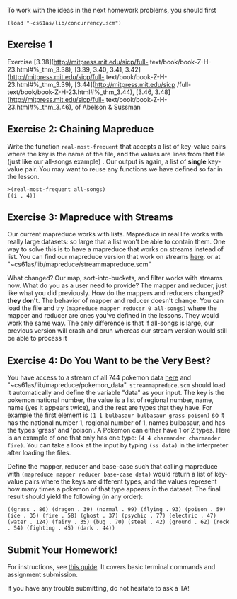To work with the ideas in the next homework problems, you should first

`(load "~cs61as/lib/concurrency.scm")`

## Exercise 1

  
Exercise [3.38](http://mitpress.mit.edu/sicp/full-
text/book/book-Z-H-23.html#%_thm_3.38), [3.39, 3.40, 3.41,
3.42](http://mitpress.mit.edu/sicp/full-
text/book/book-Z-H-23.html#%_thm_3.39), [3.44](http://mitpress.mit.edu/sicp
/full-text/book/book-Z-H-23.html#%_thm_3.44), [3.46,
3.48](http://mitpress.mit.edu/sicp/full-
text/book/book-Z-H-23.html#%_thm_3.46), of Abelson & Sussman

## Exercise 2: Chaining Mapreduce

Write the function `real-most-frequent` that accepts a list of key-value pairs
where the key is the name of the file, and the values are lines from that file
(just like our all-songs example) . Our output is again, a list of **single**
key-value pair. You may want to reuse any functions we have defined so far in
the lesson.
    
    >(real-most-frequent all-songs)
    ((i . 4))

## Exercise 3: Mapreduce with Streams

Our current mapreduce works with lists. Mapreduce in real life works with
really large datasets: so large that a list won't be able to contain them. One
way to solve this is to have a mapreduce that works on streams instead of
list. You can find our mapreduce version that work on streams
[here](/static/streammapreduce.scm). or at
"~cs61as/lib/mapreduce/streammapreduce.scm"

What changed? Our map, sort-into-buckets, and filter works with streams now.
What do you as a user need to provide? The mapper and reducer, just like what
you did previously. How do the mappers and reducers changed? **they don't**.
The behavior of mapper and reducer doesn't change. You can load the file and
try `(mapreduce mapper reducer 0 all-songs)` where the mapper and reducer are
ones you've defined in the lessons. They would work the same way. The only
difference is that if all-songs is large, our previous version will crash and
brun whereas our stream version would still be able to process it

## Exercise 4: Do You Want to be the Very Best?

You have access to a stream of all 744 pokemon data
[here](/static/pokemon_data) and "~cs61as/lib/mapreduce/pokemon_data".
`streammapreduce.scm` should load it automatically and define the variable
"data" as your input. The key is the pokemon national number, the value is a
list of regional number, name, name (yes it appears twice), and the rest are
types that they have. For example the first element is `(1 1 bulbasaur
bulbasaur grass poison)` so it has the national number 1, regional number of
1, names bulbasaur, and has the types 'grass' and 'poison'. A Pokemon can
either have 1 or 2 types. Here is an example of one that only has one type:
`(4 4 charmander charmander fire)`. You can take a look at the input by typing
`(ss data)` in the interpreter after loading the files.

Define the mapper, reducer and base-case such that calling mapreduce with
`(mapreduce mapper reducer base-case data)` would return a list of key-value
pairs where the keys are different types, and the values represent how many
times a pokemon of that type appears in the dataset. The final result should
yield the following (in any order):

    
    
    ((grass . 86) (dragon . 39) (normal . 99) (flying . 93) (poison . 59) (ice . 35) (fire . 58) (ghost . 37) (psychic . 77) (electric . 47) (water . 124) (fairy . 35) (bug . 70) (steel . 42) (ground . 62) (rock . 54) (fighting . 45) (dark . 44))
    

## Submit Your Homework!

For instructions, see [this guide](../submit.html). It covers basic terminal commands and assignment submission.

If you have any trouble submitting, do not hesitate to ask a TA!
